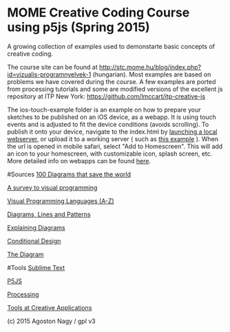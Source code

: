 # MOME Creative Coding Course using p5js (Spring 2015)

A growing collection of examples used to demonstarte basic concepts of creative coding.

The course site can be found at http://stc.mome.hu/blog/index.php?id=vizualis-programnyelvek-1 (hungarian). Most examples are based on problems we have covered during the course. A few examples are ported from processing tutorials and some are modified versions of the excellent js repository at ITP New York: https://github.com/lmccart/itp-creative-js  

The ios-touch-example folder is an example on how to prepare your sketches to be published on an iOS device, as a webapp. It is using touch events and is adjusted to fit the device conditions (avoids scrolling). To publish it onto your device, navigate to the index.html by [launching a local webserver](https://github.com/processing/p5.js/wiki/Local-server), or upload it to a working server ( such as [this example](http://www.binaura.net/stc/tmp/mome/vizprog2015/ios-touch-example/) ). When the url is opened in mobile safari, select "Add to Homescreen". This will add an icon to your homescreen, with customizable icon, splash screen, etc. More detailed info on webapps can be found [here](http://blog.teamtreehouse.com/optimizing-mobile-web-apps-ios).

#Sources
[100 Diagrams that save the world](http://www.brainpickings.org/2012/12/21/100-diagrams-that-changed-the-world/)

[A survey to visual programming](http://www.nickerson.to/visprog/CH2/CH2.HTM)

[Visual Programming Languages (A-Z)](http://blog.interfacevision.com/design/design-visual-progarmming-languages-snapshots/)

[Diagrams, Lines and Patterns](http://www.gold.ac.uk/sociology/research-centres/unitofplay/research/diagrams-lines-patterns/)

[Explaining Diagrams](http://vimeo.com/50810215)

[Conditional Design](http://conditionaldesign.org/)

[The Diagram](http://thediagram.com/)

#Tools
[Sublime Text](http://www.sublimetext.com/)

[P5JS](http://p5js.org/)

[Processing](https://processing.org/)

[Tools at Creative Applications](http://www.creativeapplications.net/tools/)


(c) 2015 Agoston Nagy / gpl v3

